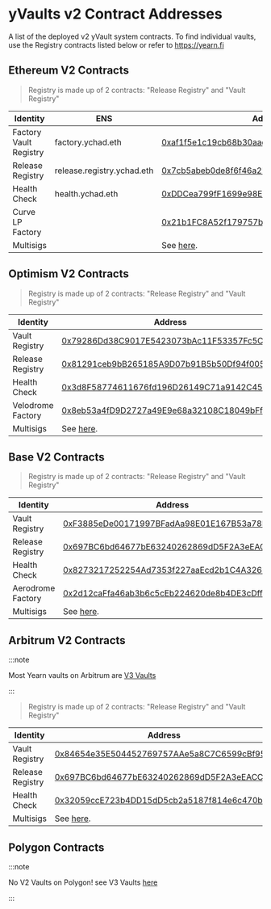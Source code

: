 # yVaults v2 Contract Addresses

A list of the deployed v2 yVault system contracts. To find individual vaults, use the Registry contracts listed below or refer to https://yearn.fi

## Ethereum V2 Contracts

> Registry is made up of 2 contracts: "Release Registry" and "Vault Registry"

| Identity               | ENS                   | Address                                    |
| ---------------------- | --------------------- | ------------------------------------------ |
| Factory Vault Registry | factory.ychad.eth   | [0xaf1f5e1c19cb68b30aad73846effdf78a5863319](https://etherscan.io/address/0xaf1f5e1c19cb68b30aad73846effdf78a5863319) |
| Release Registry       |  release.registry.ychad.eth   | [0x7cb5abeb0de8f6f46a27329b9ef54ce10e47f1e2](https://etherscan.io/address/0x7cb5abeb0de8f6f46a27329b9ef54ce10e47f1e2) |
| Health Check           | health.ychad.eth | [0xDDCea799fF1699e98EDF118e0629A974Df7DF012](https://etherscan.io/address/0xDDCea799fF1699e98EDF118e0629A974Df7DF012) |
| Curve LP Factory       |                  |[0x21b1FC8A52f179757bf555346130bF27c0C2A17A](https://etherscan.io/address/0x21b1FC8A52f179757bf555346130bF27c0C2A17A) |
| Multisigs              |                  | See [here](core-contracts#ethereum-contracts). |

## Optimism V2 Contracts

> Registry is made up of 2 contracts: "Release Registry" and "Vault Registry"

| Identity               | Address                                    |
| ---------------------- | ------------------------------------------ |
| Vault Registry         | [0x79286Dd38C9017E5423073bAc11F53357Fc5C128](https://optimistic.etherscan.io/address/0x79286Dd38C9017E5423073bAc11F53357Fc5C128) |
| Release Registry       | [0x81291ceb9bB265185A9D07b91B5b50Df94f005BF](https://optimistic.etherscan.io/address/0x81291ceb9bB265185A9D07b91B5b50Df94f005BF) |
| Health Check           | [0x3d8F58774611676fd196D26149C71a9142C45296](https://optimistic.etherscan.io/address/0x3d8F58774611676fd196D26149C71a9142C45296) |
| Velodrome Factory      | [0x8eb53a4fD9D2727a49E9e68a32108C18049bFf86](https://optimistic.etherscan.io/address/0x8eb53a4fD9D2727a49E9e68a32108C18049bFf86) |
| Multisigs              | See [here](core-contracts#optimism-contracts). |

## Base V2 Contracts

> Registry is made up of 2 contracts: "Release Registry" and "Vault Registry"

| Identity               | Address                                    |
| ---------------------- | ------------------------------------------ |
| Vault Registry         | [0xF3885eDe00171997BFadAa98E01E167B53a78Ec5](https://basescan.org//address/0xF3885eDe00171997BFadAa98E01E167B53a78Ec5) |
| Release Registry       | [0x697BC6bd64677bE63240262869dD5F2A3eEACCd3](https://basescan.org//address/0x697BC6bd64677bE63240262869dD5F2A3eEACCd3) |
| Health Check           | [0x8273217252254Ad7353f227aaEcd2b1C4A326Fa2](https://basescan.org//address/0x8273217252254Ad7353f227aaEcd2b1C4A326Fa2) |
| Aerodrome Factory      | [0x2d12caFfa46ab3b6c5cEb224620de8b4DE3cDff1](https://basescan.org//address/0x2d12caFfa46ab3b6c5cEb224620de8b4DE3cDff1) |
| Multisigs              | See [here](core-contracts#base-contracts). |

## Arbitrum V2 Contracts

:::note

Most Yearn vaults on Arbitrum are [V3 Vaults](v3-contracts)

:::

> Registry is made up of 2 contracts: "Release Registry" and "Vault Registry"

| Identity               | Address                                    |
| ---------------------- | ------------------------------------------ |
| Vault Registry         | [0x84654e35E504452769757AAe5a8C7C6599cBf954](https://arbiscan.io/address/0x84654e35E504452769757AAe5a8C7C6599cBf954) |
| Release Registry       | [0x697BC6bd64677bE63240262869dD5F2A3eEACCd3](https://arbiscan.io/address/0x697BC6bd64677bE63240262869dD5F2A3eEACCd3) |
| Health Check           | [0x32059ccE723b4DD15dD5cb2a5187f814e6c470bC](https://arbiscan.io/address/0x32059ccE723b4DD15dD5cb2a5187f814e6c470bC) |
| Multisigs              | See [here](core-contracts#arbitrum-contracts). |

## Polygon Contracts

:::note

No V2 Vaults on Polygon! see V3 Vaults [here](v3-contracts)

:::

